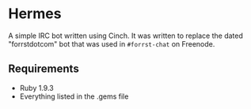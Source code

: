 # Hermes

A simple IRC bot written using Cinch. It was written to replace the dated
"forrstdotcom" bot that was used in `#forrst-chat` on Freenode.

## Requirements

* Ruby 1.9.3
* Everything listed in the .gems file
